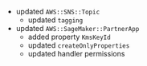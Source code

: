 - updated `AWS::SNS::Topic`
  - updated `tagging`
- updated `AWS::SageMaker::PartnerApp`
  - added property `KmsKeyId`
  - updated `createOnlyProperties`
  - updated handler permissions
